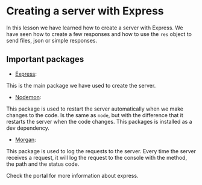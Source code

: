# Creating a server with Express

In this lesson we have learned how to create a server with Express. We have seen how to create a few responses and how to use the `res` object to send files, json or simple responses.

## Important packages

- [Express](https://www.npmjs.com/package/express):

This is the main package we have used to create the server.

- [Nodemon](https://www.npmjs.com/package/nodemon):

This package is used to restart the server automatically when we make changes to the code. Is the same as `node`, but with the difference that it restarts the server when the code changes. This packages is installed as a dev dependency.

- [Morgan](https://www.npmjs.com/package/morgan):

This package is used to log the requests to the server. Every time the server receives a request, it will log the request to the console with the method, the path and the status code. 

Check the portal for more information about express.

